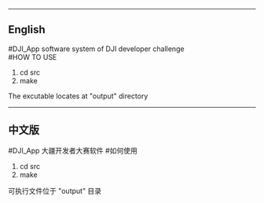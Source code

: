 -----------------------
English
-----------------------
#DJI_App
software system of DJI developer challenge   
#HOW TO USE
   1. cd src
   2. make
   
The excutable locates at "output" directory



-----------------------
中文版
-----------------------
#DJI_App
大疆开发者大赛软件
#如何使用
   1. cd src
   2. make
   
可执行文件位于 "output" 目录




